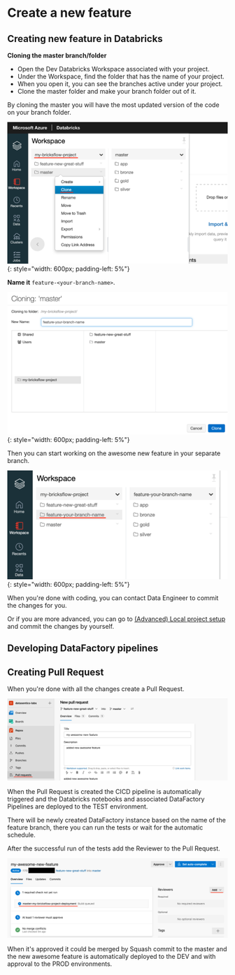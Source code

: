 # Create a new feature 

## Creating new feature in Databricks

**Cloning the master branch/folder**

- Open the Dev Databricks Workspace associated with your project.
- Under the Workspace, find the folder that has the name of your project.
- When you open it, you can see the branches active under your project.
- Clone the master folder and make your branch folder out of it.

By cloning the master you will have the most updated version of the code on your branch folder.

![](../images/bricks_clone_master.png){: style="width: 600px; padding-left: 5%"}

**Name it** `feature-<your-branch-name>`.

![](../images/bricks_new_feature.png){: style="width: 600px; padding-left: 5%"}

Then you can start working on the awesome new feature in your separate branch.

![](../images/bricks_created_branch.png){: style="width: 600px; padding-left: 5%"}

When you're done with coding, you can contact Data Engineer to commit the changes for you.

Or if you are more advanced, you can go to [(Advanced) Local project setup](setup-local-project.md) and commit the changes by yourself.


## Developing DataFactory pipelines 



## Creating Pull Request

When you're done with all the changes create a Pull Request.

![](../images/bricks_create_pr.png)

When the Pull Request is created the CICD pipeline is automatically triggered and the Databricks notebooks and associated DataFactory Pipelines are deployed to the TEST environment.

There will be newly created DataFactory instance based on the name of the feature branch, there you can run the tests or wait for the automatic schedule.

After the successful run of the tests add the Reviewer to the Pull Request.

![](../images/bricks_active_pr.png)

When it's approved it could be merged by Squash commit to the master and the new awesome feature is automatically deployed to the DEV and with approval to the PROD environments.